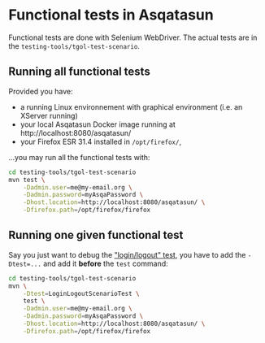 # Functional tests in Asqatasun

Functional tests are done with Selenium WebDriver. The actual tests are in the `testing-tools/tgol-test-scenario`.

## Running all functional tests

Provided you have:

* a running Linux environnement with graphical environment (i.e. an XServer running)
* your local Asqatasun Docker image running at http://localhost:8080/asqatasun/ 
* your Firefox ESR 31.4 installed in `/opt/firefox/`, 

...you may run all the functional tests with:

```sh
cd testing-tools/tgol-test-scenario
mvn test \
    -Dadmin.user=me@my-email.org \
    -Dadmin.password=myAsqaPassword \
    -Dhost.location=http://localhost:8080/asqatasun/ \
    -Dfirefox.path=/opt/firefox/firefox
```

## Running one given functional test

Say you just want to debug the ["login/logout" test](https://github.com/Asqatasun/Asqatasun/blob/develop/testing-tools/tgol-test-scenario/src/test/java/org/asqatasun/tgol/test/scenario/LoginLogoutScenarioTest.java),
you have to add the `-Dtest=...` and add it **before** the `test` command:

```sh
cd testing-tools/tgol-test-scenario
mvn \
    -Dtest=LoginLogoutScenarioTest \
    test \
    -Dadmin.user=me@my-email.org \
    -Dadmin.password=myAsqaPassword \
    -Dhost.location=http://localhost:8080/asqatasun/ \
    -Dfirefox.path=/opt/firefox/firefox
```

